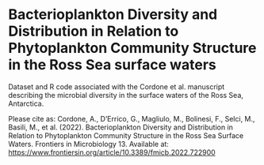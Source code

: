 # Bacterioplankton Diversity and Distribution in Relation to Phytoplankton Community Structure in the Ross Sea surface waters

Dataset and R code associated with the Cordone et al. manuscript describing the microbial diversity in the surface waters of the Ross Sea, Antarctica.

Please cite as:
Cordone, A., D’Errico, G., Magliulo, M., Bolinesi, F., Selci, M., Basili, M., et al. (2022). Bacterioplankton Diversity and Distribution in Relation to Phytoplankton Community Structure in the Ross Sea Surface Waters. Frontiers in Microbiology 13. Available at: https://www.frontiersin.org/article/10.3389/fmicb.2022.722900 
